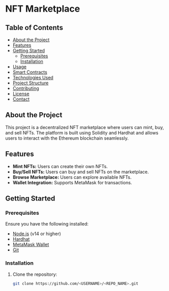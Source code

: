 # NFT Marketplace

## Table of Contents
- [About the Project](#about-the-project)
- [Features](#features)
- [Getting Started](#getting-started)
  - [Prerequisites](#prerequisites)
  - [Installation](#installation)
- [Usage](#usage)
- [Smart Contracts](#smart-contracts)
- [Technologies Used](#technologies-used)
- [Project Structure](#project-structure)
- [Contributing](#contributing)
- [License](#license)
- [Contact](#contact)

## About the Project
This project is a decentralized NFT marketplace where users can mint, buy, and sell NFTs. The platform is built using Solidity and Hardhat and allows users to interact with the Ethereum blockchain seamlessly.

## Features
- **Mint NFTs:** Users can create their own NFTs.
- **Buy/Sell NFTs:** Users can buy and sell NFTs on the marketplace.
- **Browse Marketplace:** Users can explore available NFTs.
- **Wallet Integration:** Supports MetaMask for transactions.

## Getting Started

### Prerequisites
Ensure you have the following installed:

- [Node.js](https://nodejs.org/) (v14 or higher)
- [Hardhat](https://hardhat.org/)
- [MetaMask Wallet](https://metamask.io/)
- [Git](https://git-scm.com/)

### Installation
1. Clone the repository:
   ```bash
   git clone https://github.com/<USERNAME>/<REPO_NAME>.git
